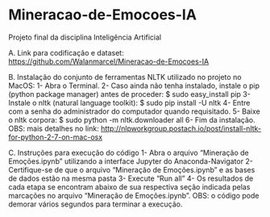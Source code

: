 # Mineracao-de-Emocoes-IA
Projeto final da disciplina Inteligência Artificial

A. Link para codificação e dataset: 
	https://github.com/Walanmarcel/Mineracao-de-Emocoes-IA 
	
B. Instalação do conjunto de ferramentas NLTK utilizado no projeto no MacOS: 
	1- Abra o Terminal. 
	2- Caso ainda não tenha instalado, instale o pip (python package manager) antes de proceder: 
			$ sudo easy_install pip 
	3- Instale o nltk (natural language toolkit): 
			$ sudo pip install -U nltk 
	4- Entre com a senha do administrador do computador quando requisitado. 
	5- Baixe o nltk corpora: 
		$ sudo python -m nltk.downloader all 
	6- Fim da instalação. 
	OBS: mais detalhes no link: http://nlpworkgroup.postach.io/post/install-nltk-for-python-2-7-on-mac-osx
	
C. Instruções para execução do código 
	1- Abra o arquivo “Mineração de Emoções.ipynb” utilizando a interface Jupyter do Anaconda-Navigator 
	2- Certifique-se de que o arquivo “Mineração de Emoções.ipynb” e as bases de dados estão na mesma pasta 
	3- Execute “Run all” 
	4- Os resultados de cada etapa se encontram abaixo de sua respectiva seção indicada pelas marcações no arquivo “Mineração de Emoções.ipynb”. 
	OBS: o código pode demorar vários segundos para terminar a execução.
